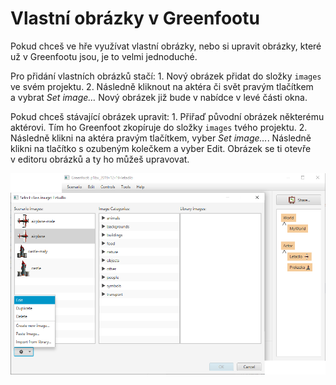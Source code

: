 # Vlastní obrázky v&nbsp;Greenfootu

Pokud chceš ve hře využívat vlastní obrázky, nebo si upravit obrázky, které už v&nbsp;Greenfootu jsou, je to velmi jednoduché.

Pro přidání vlastních obrázků stačí:
    1. Nový obrázek přidat do složky `images` ve svém projektu.
    2. Následně kliknout na aktéra či svět pravým tlačítkem a&nbsp;vybrat _Set image…_ Nový obrázek již bude v&nbsp;nabídce v&nbsp;levé části okna.

Pokud chceš stávající obrázek upravit:
    1. Přiřaď původní obrázek některému aktérovi. Tím ho Greenfoot zkopíruje do složky `images` tvého projektu. 
    2. Následně klikni na aktéra pravým tlačítkem, vyber _Set image…_. Následně klikni na tlačítko s&nbsp;ozubeným kolečkem a&nbsp;vyber Edit. Obrázek se ti otevře v&nbsp;editoru obrázků a&nbsp;ty ho můžeš upravovat.

![Greenfoot — práce s&nbsp;obrázky](../img/greenfoot-obrazky.png)